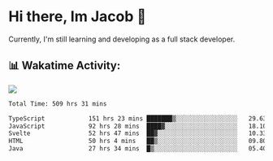 # Hi there, Im Jacob 👋
Currently, I'm still learning and developing as a full stack developer.

## 📊 Wakatime Activity:

![](https://wakatime.com/share/@bfeff6fe-7f39-433c-bc17-53e716b9a274/c1084c79-5b1a-4658-a9e1-8a8ffabbc873.svg)

<!--START_SECTION:waka-->

```txt
Total Time: 509 hrs 31 mins

TypeScript            151 hrs 23 mins ███████▒░░░░░░░░░░░░░░░░░   29.63 %
JavaScript            92 hrs 28 mins  ████▓░░░░░░░░░░░░░░░░░░░░   18.10 %
Svelte                52 hrs 47 mins  ██▓░░░░░░░░░░░░░░░░░░░░░░   10.33 %
HTML                  50 hrs 4 mins   ██▒░░░░░░░░░░░░░░░░░░░░░░   09.80 %
Java                  27 hrs 34 mins  █▒░░░░░░░░░░░░░░░░░░░░░░░   05.40 %
```

<!--END_SECTION:waka-->
